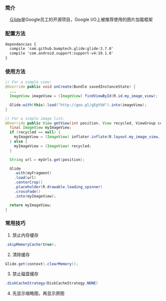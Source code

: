 ### 简介
　[Ｇlide][1]是Google员工的开源项目，Google I/O上被推荐使用的图片加载框架
 
### 配置方法

``` xml
dependencies {
  compile 'com.github.bumptech.glide:glide:3.7.0'
  compile 'com.android.support:support-v4:19.1.0'
}
```

### 使用方法

``` java
// For a simple view:
@Override public void onCreate(Bundle savedInstanceState) {
  ...
  ImageView imageView = (ImageView) findViewById(R.id.my_image_view);

  Glide.with(this).load("http://goo.gl/gEgYUd").into(imageView);
}

// For a simple image list:
@Override public View getView(int position, View recycled, ViewGroup container) {
  final ImageView myImageView;
  if (recycled == null) {
    myImageView = (ImageView) inflater.inflate(R.layout.my_image_view, container, false);
  } else {
    myImageView = (ImageView) recycled;
  }

  String url = myUrls.get(position);

  Glide
    .with(myFragment)
    .load(url)
    .centerCrop()
    .placeholder(R.drawable.loading_spinner)
    .crossFade()
    .into(myImageView);

  return myImageView;
}
```

### 常用技巧

 1. 禁止内存缓存
 
``` java
.skipMemoryCache(true);
```

 2. 清除缓存
 
``` java
Glide.get(context).clearMemory();
```

 3. 禁止磁盘缓存
 
``` java
.diskCacheStrategy(DiskCacheStrategy.NONE)
```

 4. 先显示缩略图，再显示原图

  [1]: https://github.com/bumptech/glide